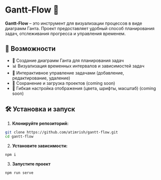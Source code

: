 # Gantt-Flow 🚀

**Gantt-Flow** – это инструмент для визуализации процессов в виде диаграмм Ганта. Проект предоставляет удобный способ планирования задач, отслеживания прогресса и управления временем.

## 🔹 Возможности

- 📅 Создание диаграмм Ганта для планирования задач
- 📊 Визуализация временных интервалов и зависимостей задач
- 🔄 Интерактивное управление задачами (добавление, редактирование, удаление)
- 📁 Сохранение и загрузка проектов (coming soon)
- 🎨 Гибкая настройка отображения (цвета, шрифты, масштаб) (coming soon)

## 🛠 Установка и запуск

1. **Клонируйте репозиторий:**
```bash
git clone https://github.com/atimrish/gantt-flow.git
cd gantt-flow
```
2. **Установите зависимости:**
```bash
npm i
```
3. **Запустите проект**
```bash
npm run serve
```
